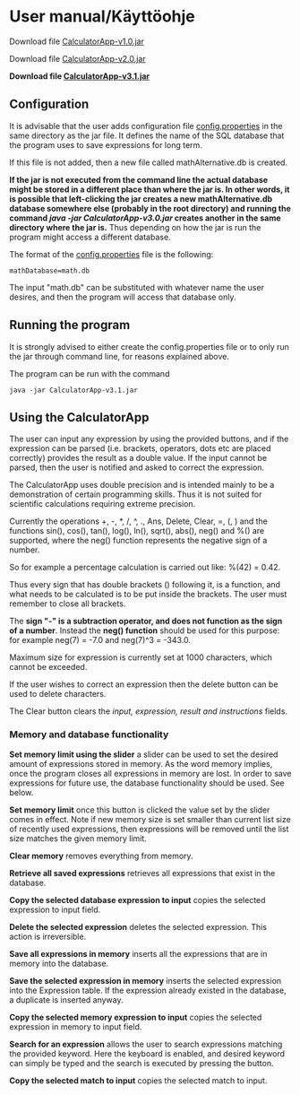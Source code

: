 # User manual/Käyttöohje

Download file [CalculatorApp-v1.0.jar](https://github.com/Jsos17/CalculatorApp/releases/tag/viikko5)

Download file [CalculatorApp-v2.0.jar](https://github.com/Jsos17/CalculatorApp/releases/tag/v2.0)

**Download file [CalculatorApp-v3.1.jar](https://github.com/Jsos17/CalculatorApp/releases/tag/v3.1)**

## Configuration

It is advisable that the user adds configuration file [config.properties](https://github.com/Jsos17/CalculatorApp/blob/master/CalculatorApp/config.properties) in the same directory as the jar file. It defines the name of the SQL database that the program uses to save expressions for long term. 

If this file is not added, then a new file called mathAlternative.db is created. 

**If the jar is not executed from the command line the actual database might be stored in a different place than where the jar is. In other words, it is possible that left-clicking the jar creates a new mathAlternative.db database somewhere else (probably in the root directory) and running the command *java -jar CalculatorApp-v3.0.jar* creates another in the same directory where the jar is.** Thus depending on how the jar is run the program might access a different database.

The format of the [config.properties](https://github.com/Jsos17/CalculatorApp/blob/master/CalculatorApp/config.properties) file is the following:

    mathDatabase=math.db

The input "math.db" can be substituted with whatever name the user desires, and then the program will access that database only.

## Running the program

It is strongly advised to either create the config.properties file or to only run the jar through command line, for reasons explained above.

The program can be run with the command

    java -jar CalculatorApp-v3.1.jar

## Using the CalculatorApp

The user can input any expression by using the provided buttons, and if the expression can be parsed (i.e. brackets, operators, dots etc are placed correctly) provides the result as a double value. If the input cannot be parsed, then the user is notified and asked to correct the expression.

The CalculatorApp uses double precision and is intended mainly to be a demonstration of certain programming skills. Thus it is not suited for scientific calculations requiring extreme precision. 

Currently the operations +, -, *, /, ^, ., Ans, Delete, Clear, =, (, ) and the functions sin(), cos(), tan(), log(), ln(), sqrt(), abs(), neg() and %() are supported, where the neg() function represents the negative sign of a number.

So for example a percentage calculation is carried out like: %(42) = 0.42. 

Thus every sign that has double brackets () following it, is a function, and what needs to be calculated is to be put inside the brackets. The user must remember to close all brackets. 

The **sign "-" is a subtraction operator, and does not function as the sign of a number**. Instead the **neg() function** should be used for this purpose: for example neg(7) = -7.0 and neg(7)^3 = -343.0.
 
Maximum size for expression is currently set at 1000 characters, which cannot be exceeded.

If the user wishes to correct an expression then the delete button can be used to delete characters.

The Clear button clears the *input, expression, result and instructions* fields. 

### Memory and database functionality

**Set memory limit using the slider** a slider can be used to set the desired amount of expressions stored in memory. As the word memory implies, once the program closes all expressions in memory are lost. In order to save expressions for future use, the database functionality should be used. See below.

**Set memory limit** once this button is clicked the value set by the slider comes in effect. Note if new memory size is set smaller than current list size of recently used expressions, then expressions will be removed until the list size matches the given memory limit.

**Clear memory** removes everything from memory.

**Retrieve all saved expressions** retrieves all expressions that exist in the database.

**Copy the selected database expression to input** copies the selected expression to input field.

**Delete the selected expression** deletes the selected expression. This action is irreversible.

**Save all expressions in memory** inserts all the expressions that are in memory into the database.

**Save the selected expression in memory** inserts the selected expression into the Expression table. If the expression already existed in the database, a duplicate is inserted anyway.

**Copy the selected memory expression to input** copies the selected expression in memory to input field.

**Search for an expression** allows the user to search expressions matching the provided keyword. Here the keyboard is enabled, and desired keyword can simply be typed and the search is executed by pressing the button.

**Copy the selected match to input** copies the selected match to input.
